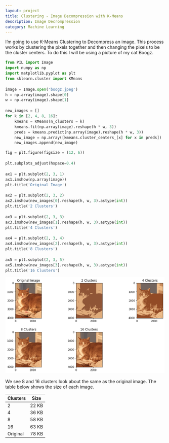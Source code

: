 ```yaml
---
layout: project
title: Clustering - Image Decompression with K-Means
description: Image Decrompression
category: Machine Learning
---
```


I’m going to use K-Means Clustering to Decompress an image.  This process works by clustering the pixels together and then changing the pixels to be the cluster centers.  To do this I will be using a picture of my cat Boogz.  


```python
from PIL import Image
import numpy as np
import matplotlib.pyplot as plt 
from sklearn.cluster import KMeans

image = Image.open('boogz.jpeg')
h = np.array(image).shape[0]
w = np.array(image).shape[1]

new_images = []
for k in [2, 4, 8, 16]:
    kmeans = KMeans(n_clusters = k)
    kmeans.fit(np.array(image).reshape(h * w, 3))
    preds = kmeans.predict(np.array(image).reshape(h * w, 3))
    new_image = np.array([kmeans.cluster_centers_[x] for x in preds])
    new_images.append(new_image)
```

```python
fig = plt.figure(figsize = (12, 6))

plt.subplots_adjust(hspace=0.4)

ax1 = plt.subplot(2, 3, 1)
ax1.imshow(np.array(image))
plt.title('Original Image')

ax2 = plt.subplot(2, 3, 2)
ax2.imshow(new_images[0].reshape(h, w, 3).astype(int))
plt.title('2 Clusters')

ax3 = plt.subplot(2, 3, 3)
ax3.imshow(new_images[1].reshape(h, w, 3).astype(int))
plt.title('4 Clusters')

ax4 = plt.subplot(2, 3, 4)
ax4.imshow(new_images[2].reshape(h, w, 3).astype(int))
plt.title('8 Clusters')

ax5 = plt.subplot(2, 3, 5)
ax5.imshow(new_images[3].reshape(h, w, 3).astype(int))
plt.title('16 Clusters')
```


![png](https://raw.githubusercontent.com/sik-flow/sik-flow.github.io/master/_projects/images/K-Means_files/K-Means_3_0.png)


We see 8 and 16 clusters look about the same as the original image.  The table below shows the size of each image.  

| Clusters | Size  |
|----------|-------|
| 2        | 22 KB |
| 4        | 36 KB |
| 8        | 58 KB |
| 16       | 63 KB |
| Original | 78 KB |
